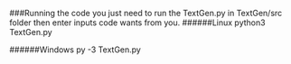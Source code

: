 ###Running the code
you just need to run the TextGen.py in TextGen/src folder
then enter inputs code wants from you.
######Linux
    python3 TextGen.py
 
######Windows
    py -3 TextGen.py       